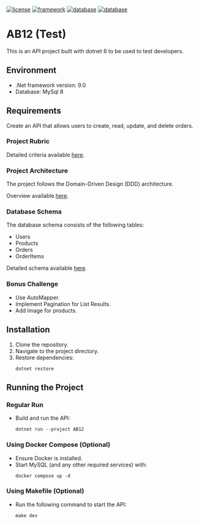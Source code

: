[![license](https://img.shields.io/badge/License-MIT-purple.svg?style=?style=flat-square)](LICENSE) [![framework](https://img.shields.io/badge/-9.0-gray.svg?style=?style=flat-square&logo=dotnet)](FRAMEWORK) [![database](https://img.shields.io/badge/-8.0-white.svg?style=?style=flat-square&logo=mysql)](DATABASE) [![database](https://img.shields.io/badge/Build-Success-brightgreen.svg?style=?style=flat-square&logo=appveyor&logo=mysql)](BUILD)

# AB12 (Test)

This is an API project built with dotnet 6 to be used to test developers.

## Environment

- .Net framework version: 9.0
- Database: MySql 8

## Requirements

Create an API that allows users to create, read, update, and delete orders.

### Project Rubric

Detailed criteria available [here](PROJECT_RUBRIC.md).  

### Project Architecture

The project follows the Domain-Driven Design (DDD) architecture.

Overview available [here](ARCHITECTURE.md).

### Database Schema

The database schema consists of the following tables:

- Users
- Products
- Orders
- OrderItems

Detailed schema available [here](DATABASE.md).

### Bonus Challenge

- Use AutoMapper.
- Implement Pagination for List Results.
- Add Image for products.

## Installation

1. Clone the repository.
2. Navigate to the project directory.
3. Restore dependencies:
   ```
   dotnet restore
   ```

## Running the Project

### Regular Run
- Build and run the API:
   ```
   dotnet run --project AB12
   ```

### Using Docker Compose (Optional)

- Ensure Docker is installed.
- Start MySQL (and any other required services) with:
   ```
   docker compose up -d
   ```

### Using Makefile (Optional)

- Run the following command to start the API:
   ```
   make dev
   ```